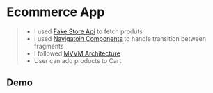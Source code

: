 # Ecommerce App

> - I used [Fake Store Api](https://fakestoreapi.com/docs) to fetch produts
> - I used [Navigatoin Components](https://developer.android.com/guide/navigation/navigation-getting-started) to handle transition between fragments
> - I followed [MVVM Architecture](https://developer.android.com/jetpack/guide?gclid=CjwKCAjwgISIBhBfEiwALE19Sb8-AydrG35EoPkWDFy7xcuFw71mQYvHPLXlr8GkWBtYCZ3eQUwheRoCcgEQAvD_BwE&gclsrc=aw.ds)
> - User can add products to Cart

## Demo
